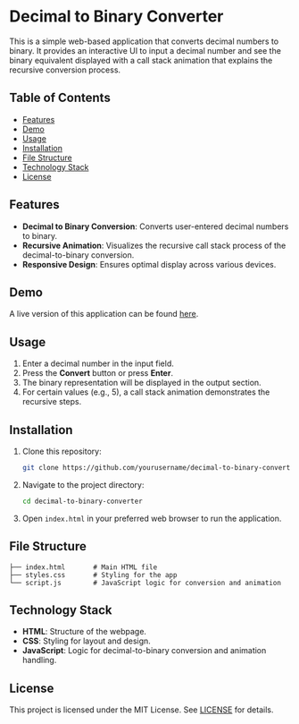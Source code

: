 # Decimal to Binary Converter

This is a simple web-based application that converts decimal numbers to binary. It provides an interactive UI to input a decimal number and see the binary equivalent displayed with a call stack animation that explains the recursive conversion process.

## Table of Contents

- [Features](#features)
- [Demo](#demo)
- [Usage](#usage)
- [Installation](#installation)
- [File Structure](#file-structure)
- [Technology Stack](#technology-stack)
- [License](#license)

## Features

- **Decimal to Binary Conversion**: Converts user-entered decimal numbers to binary.
- **Recursive Animation**: Visualizes the recursive call stack process of the decimal-to-binary conversion.
- **Responsive Design**: Ensures optimal display across various devices.
  
## Demo

A live version of this application can be found [here](#).

## Usage

1. Enter a decimal number in the input field.
2. Press the **Convert** button or press **Enter**.
3. The binary representation will be displayed in the output section.
4. For certain values (e.g., 5), a call stack animation demonstrates the recursive steps.

## Installation

1. Clone this repository:
   ```bash
   git clone https://github.com/yourusername/decimal-to-binary-converter.git
   ```
2. Navigate to the project directory:
   ```bash
   cd decimal-to-binary-converter
   ```
3. Open `index.html` in your preferred web browser to run the application.

## File Structure

```plaintext
├── index.html       # Main HTML file
├── styles.css       # Styling for the app
└── script.js        # JavaScript logic for conversion and animation
```

## Technology Stack

- **HTML**: Structure of the webpage.
- **CSS**: Styling for layout and design.
- **JavaScript**: Logic for decimal-to-binary conversion and animation handling.

## License

This project is licensed under the MIT License. See [LICENSE](LICENSE) for details.
